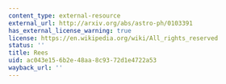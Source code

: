 ```yaml
---
content_type: external-resource
external_url: http://arxiv.org/abs/astro-ph/0103391
has_external_license_warning: true
license: https://en.wikipedia.org/wiki/All_rights_reserved
status: ''
title: Rees
uid: ac043e15-6b2e-48aa-8c93-72d1e4722a53
wayback_url: ''
---
```

